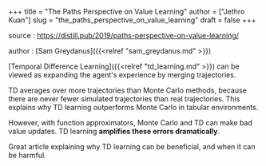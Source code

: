 +++
title = "The Paths Perspective on Value Learning"
author = ["Jethro Kuan"]
slug = "the_paths_perspective_on_value_learning"
draft = false
+++

source
: <https://distill.pub/2019/paths-perspective-on-value-learning/>

author
: [Sam Greydanus]({{<relref "sam_greydanus.md" >}})

[Temporal Difference Learning]({{<relref "td_learning.md" >}}) can be viewed as expanding the agent's experience
by merging trajectories.

TD averages over more trajectories than Monte Carlo methods, because there are
never fewer simulated trajectories than real trajectories. This explains why TD
learning outperforms Monte Carlo in tabular environments.

However, with function approximators, Monte Carlo and TD can make bad value
updates. TD learning **amplifies these errors dramatically**.

Great article explaining why TD learning can be beneficial, and when it can be
harmful.
